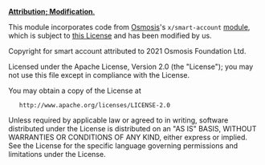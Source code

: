 <ins>**Attribution; Modification**.</ins>

This module incorporates code from [Osmosis](https://github.com/osmosis-labs/osmosis/tree/362a01b08cd27d8e22e6c733a6f2c8c75b1d34df)'s `x/smart-account` [module](https://github.com/osmosis-labs/osmosis/tree/362a01b08cd27d8e22e6c733a6f2c8c75b1d34df/x/smart-account), which is subject to [this License](https://github.com/osmosis-labs/osmosis?tab=Apache-2.0-1-ov-file) and has been modified by us.

Copyright for smart account attributed to 2021 Osmosis Foundation Ltd.

Licensed under the Apache License, Version 2.0 (the "License"); you may not use this file except in compliance with the License.

You may obtain a copy of the License at

       http://www.apache.org/licenses/LICENSE-2.0

Unless required by applicable law or agreed to in writing, software distributed under the License is distributed on an "AS IS" BASIS, WITHOUT WARRANTIES OR CONDITIONS OF ANY KIND, either express or implied. See the License for the specific language governing permissions and limitations under the License.

